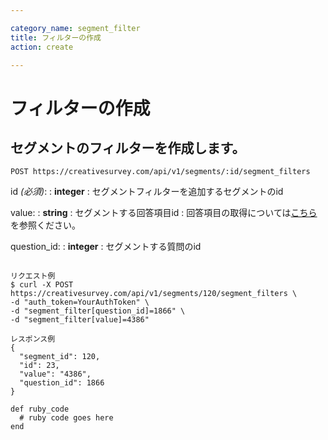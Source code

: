 ```yaml
---

category_name: segment_filter
title: フィルターの作成
action: create

---
```


# フィルターの作成

## セグメントのフィルターを作成します。

`POST https://creativesurvey.com/api/v1/segments/:id/segment_filters`

id _(必須)_:
: __integer__
: セグメントフィルターを追加するセグメントのid

value:
: __string__
: セグメントする回答項目id
: 回答項目の取得については[こちら](#answer_item_index)を参照ください。

question_id:
: __integer__
: セグメントする質問のid

~~~

リクエスト例
$ curl -X POST https://creativesurvey.com/api/v1/segments/120/segment_filters \
-d "auth_token=YourAuthToken" \
-d "segment_filter[question_id]=1866" \
-d "segment_filter[value]=4386"

レスポンス例
{
  "segment_id": 120,
  "id": 23,
  "value": "4386",
  "question_id": 1866
}

~~~

~~~
def ruby_code
  # ruby code goes here
end
~~~

